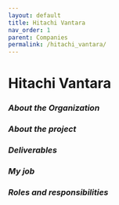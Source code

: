 ```yaml
---
layout: default
title: Hitachi Vantara
nav_order: 1
parent: Companies
permalink: /hitachi_vantara/
---
```

# Hitachi Vantara

### ***About the Organization***

### ***About the project***

### ***Deliverables***

### ***My job***

### ***Roles and responsibilities***